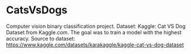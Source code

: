 # CatsVsDogs
Computer vision binary classification project. Dataset: Kaggle: Cat VS Dog Dataset from Kaggle.com. The goal was to train a model with the highest accuracy.
Source to dataset: https://www.kaggle.com/datasets/karakaggle/kaggle-cat-vs-dog-dataset
